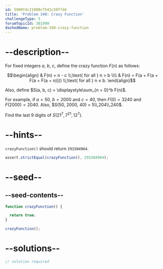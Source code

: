 ```yaml
---
id: 5900f4c21000cf542c50ffd4
title: 'Problem 340: Crazy Function'
challengeType: 5
forumTopicId: 301999
dashedName: problem-340-crazy-function
---
```


# --description--

For fixed integers $a$, $b$, $c$, define the crazy function $F(n)$ as follows:

$$\begin{align}
  & F(n) = n - c \\;\text{ for all } n > b \\\\
  & F(n) = F(a + F(a + F(a + F(a + n)))) \\;\text{ for all } n ≤ b.
\end{align}$$

Also, define $S(a, b, c) = \displaystyle\sum_{n = 0}^b F(n)$.

For example, if $a = 50$, $b = 2000$ and $c = 40$, then $F(0) = 3240$ and $F(2000) = 2040$. Also, $S(50, 2000, 40) = 5\\,204\\,240$.

Find the last 9 digits of $S({21}^7, 7^{21}, {12}^7)$.

# --hints--

`crazyFunction()` should return `291504964`.

```js
assert.strictEqual(crazyFunction(), 291504964);
```

# --seed--

## --seed-contents--

```js
function crazyFunction() {

  return true;
}

crazyFunction();
```

# --solutions--

```js
// solution required
```
